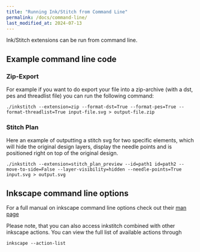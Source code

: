 ```yaml
---
title: "Running Ink/Stitch from Command Line"
permalink: /docs/command-line/
last_modified_at: 2024-07-13
---
```

Ink/Stitch extensions can be run from command line.

## Example command line code


### Zip-Export

For example if you want to do export your file into a zip-archive (with a dst, pes and threadlist file) you can run the following command:

```
./inkstitch --extension=zip --format-dst=True --format-pes=True --format-threadlist=True input-file.svg > output-file.zip
```

### Stitch Plan

Here an example of outputting a stitch svg for two specific elements, which will hide the original design layers, display the needle points and is positioned right on top of the original design.

```
./inkstitch --extension=stitch_plan_preview --id=path1 id=path2 --move-to-side=False --layer-visibility=hidden --needle-points=True input.svg > output.svg
```

## Inkscape command line options

For a full manual on inkscape command line options check out their [man page](https://inkscape.org/doc/inkscape-man.html)

Please note, that you can also access inkstitch combined with other inkscape actions. You can view the full list of available actions through

```
inkscape --action-list
```
